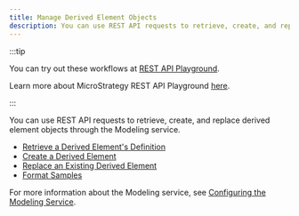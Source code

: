 ```yaml
---
title: Manage Derived Element Objects
description: You can use REST API requests to retrieve, create, and replace derived element objects through the Modeling service.
---
```


:::tip

You can try out these workflows at [REST API Playground](https://www.postman.com/microstrategysdk/workspace/microstrategy-rest-api/folder/16131298-45044f1d-938d-4f1a-872d-6b3577c73416?ctx=documentation).

Learn more about MicroStrategy REST API Playground [here](/docs/getting-started/playground.md).

:::

You can use REST API requests to retrieve, create, and replace derived element objects through the Modeling service.

- [Retrieve a Derived Element's Definition](./retrieve-a-derived-elements-definition.md)
- [Create a Derived Element](./create-a-derived-element.md)
- [Replace an Existing Derived Element](./replace-an-existing-element.md)
- [Format Samples](./format-samples.md)

For more information about the Modeling service, see [Configuring the Modeling Service](https://www2.microstrategy.com/producthelp/Current/InstallConfig/en-us/Content/modeling_service.htm).
